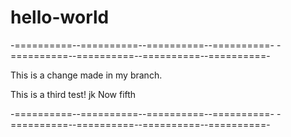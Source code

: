 # hello-world

-==========--==========--==========--==========-
-==========--==========--==========--==========-

This is a change made in my branch.

This is a third test! jk Now fifth

-==========--==========--==========--==========-
-==========--==========--==========--==========-
